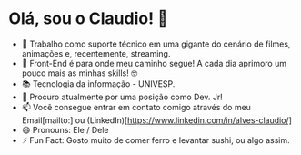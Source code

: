 # Olá, sou o Claudio! 🎱

* 🔭 Trabalho como suporte técnico em uma gigante do cenário de filmes, animações e, recentemente, streaming.
* 🌱 Front-End é para onde meu caminho segue! A cada dia aprimoro um pouco mais as minhas skills! 🤓
* 📚 Tecnologia da informação - UNIVESP. 
* 👯 Procuro atualmente por uma posição como Dev. Jr! 
* 📫 Você consegue entrar em contato comigo através do meu Email[mailto:] ou (LinkedIn)[https://www.linkedin.com/in/alves-claudio/]
* 😄 Pronouns: Ele / Dele
* ⚡ Fun Fact: Gosto muito de comer ferro e levantar sushi, ou algo assim. 


